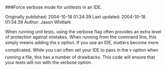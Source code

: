 ###Force verbose mode for unittests in an IDE.

Originally published: 2004-10-18 01:34:39
Last updated: 2004-10-18 01:34:39
Author: Jason Whitlark

When running unit tests, using the verbose flag often provides an extra level of protection against mistakes.  When running from the command line, this simply means adding the v option.  If you use an IDE, matters become more complicated.  While you can often set your IDE to pass in the v option when running a file, this has a number of drawbacks.  This code will ensure that your tests will run with the verbose option.